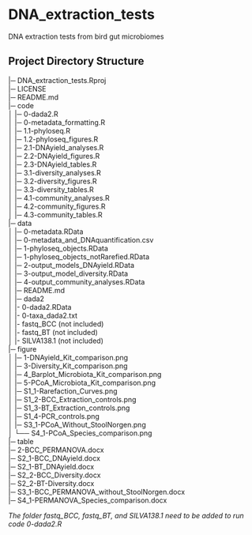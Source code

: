 # DNA_extraction_tests

DNA extraction tests from bird gut microbiomes

## Project Directory Structure

|─ DNA_extraction_tests.Rproj  
|─ LICENSE  
|─ README.md  
|─ code  
│    |─ 0-dada2.R  
│   |─ 0-metadata_formatting.R  
│   |─ 1.1-phyloseq.R  
│   |─ 1.2-phyloseq_figures.R  
│   |─ 2.1-DNAyield_analyses.R  
│   |─ 2.2-DNAyield_figures.R  
│   |─ 2.3-DNAyield_tables.R  
│   |─ 3.1-diversity_analyses.R  
│   |─ 3.2-diversity_figures.R  
│   |─ 3.3-diversity_tables.R  
│   |─ 4.1-community_analyses.R  
│   |─ 4.2-community_figures.R  
│   |─ 4.3-community_tables.R  
|─ data  
│   |─ 0-metadata.RData  
│   |─ 0-metadata_and_DNAquantification.csv  
│   |─ 1-phyloseq_objects.RData  
│   |─ 1-phyloseq_objects_notRarefied.RData  
│   |─ 2-output_models_DNAyield.RData  
│   |─ 3-output_model_diversity.RData  
│   |─ 4-output_community_analyses.RData  
│   |─ README.md  
│   |─ dada2  
│       |- 0-dada2.RData  
│       |- 0-taxa_dada2.txt  
│       |- fastq_BCC (not included)  
│       |- fastq_BT (not included)  
│       |- SILVA138.1 (not included)  
|─ figure  
│   |─ 1-DNAyield_Kit_comparison.png  
│   |─ 3-Diversity_Kit_comparison.png  
│   |─ 4_Barplot_Microbiota_Kit_comparison.png  
│   |─ 5-PCoA_Microbiota_Kit_comparison.png  
│   |─ S1_1-Rarefaction_Curves.png  
│   |─ S1_2-BCC_Extraction_controls.png  
│   |─ S1_3-BT_Extraction_controls.png  
│   |─ S1_4-PCR_controls.png  
│   |─ S3_1-PCoA_Without_StoolNorgen.png  
│   └── S4_1-PCoA_Species_comparison.png  
|─ table  
    |─ 2-BCC_PERMANOVA.docx  
    |─ S2_1-BCC_DNAyield.docx  
    |─ S2_1-BT_DNAyield.docx  
    |─ S2_2-BCC_Diversity.docx  
    |─ S2_2-BT-Diversity.docx  
    |─ S3_1-BCC_PERMANOVA_without_StoolNorgen.docx  
    |─ S4_1-PERMANOVA_Species_comparison.docx  
    
*The folder fastq_BCC, fastq_BT, and SILVA138.1 need to be added to run code 0-dada2.R*
